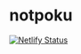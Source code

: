 # notpoku
[![Netlify Status](https://api.netlify.com/api/v1/badges/7135a952-a62a-4cda-b5b6-98e878a43b22/deploy-status)](https://app.netlify.com/sites/notpoku/deploys)
